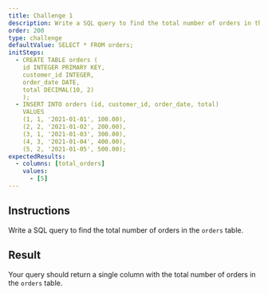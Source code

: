 ```yaml
---
title: Challenge 1
description: Write a SQL query to find the total number of orders in the `orders` table.
order: 200
type: challenge
defaultValue: SELECT * FROM orders;
initSteps:
  - CREATE TABLE orders (
    id INTEGER PRIMARY KEY,
    customer_id INTEGER,
    order_date DATE,
    total DECIMAL(10, 2)
    );
  - INSERT INTO orders (id, customer_id, order_date, total)
    VALUES
    (1, 1, '2021-01-01', 100.00),
    (2, 2, '2021-01-02', 200.00),
    (3, 1, '2021-01-03', 300.00),
    (4, 3, '2021-01-04', 400.00),
    (5, 2, '2021-01-05', 500.00);
expectedResults:
  - columns: [total_orders]
    values:
      - [5]
---
```


<!-- /sql/:chapterId/:(lessonId/challengeId/quizId) -->

## Instructions

Write a SQL query to find the total number of orders in the `orders` table.

## Result

Your query should return a single column with the total number of orders in the `orders` table.
